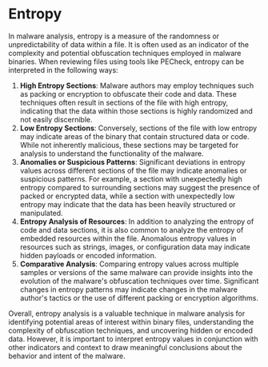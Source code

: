 # Entropy

In malware analysis, entropy is a measure of the randomness or unpredictability of data within a file. It is often used as an indicator of the complexity and potential obfuscation techniques employed in malware binaries. When reviewing files using tools like PECheck, entropy can be interpreted in the following ways:

1. **High Entropy Sections**: Malware authors may employ techniques such as packing or encryption to obfuscate their code and data. These techniques often result in sections of the file with high entropy, indicating that the data within those sections is highly randomized and not easily discernible.
2. **Low Entropy Sections**: Conversely, sections of the file with low entropy may indicate areas of the binary that contain structured data or code. While not inherently malicious, these sections may be targeted for analysis to understand the functionality of the malware.
3. **Anomalies or Suspicious Patterns**: Significant deviations in entropy values across different sections of the file may indicate anomalies or suspicious patterns. For example, a section with unexpectedly high entropy compared to surrounding sections may suggest the presence of packed or encrypted data, while a section with unexpectedly low entropy may indicate that the data has been heavily structured or manipulated.
4. **Entropy Analysis of Resources**: In addition to analyzing the entropy of code and data sections, it is also common to analyze the entropy of embedded resources within the file. Anomalous entropy values in resources such as strings, images, or configuration data may indicate hidden payloads or encoded information.
5. **Comparative Analysis**: Comparing entropy values across multiple samples or versions of the same malware can provide insights into the evolution of the malware's obfuscation techniques over time. Significant changes in entropy patterns may indicate changes in the malware author's tactics or the use of different packing or encryption algorithms.

Overall, entropy analysis is a valuable technique in malware analysis for identifying potential areas of interest within binary files, understanding the complexity of obfuscation techniques, and uncovering hidden or encoded data. However, it is important to interpret entropy values in conjunction with other indicators and context to draw meaningful conclusions about the behavior and intent of the malware.
